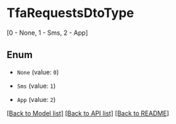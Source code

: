 # TfaRequestsDtoType
[0 - None, 1 - Sms, 2 - App]

## Enum

* `None` (value: `0`)

* `Sms` (value: `1`)

* `App` (value: `2`)

[[Back to Model list]](../README.md#documentation-for-models) [[Back to API list]](../README.md#documentation-for-api-endpoints) [[Back to README]](../README.md)


